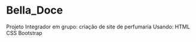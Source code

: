 # Bella_Doce
 Projeto Integrador em grupo: criação de site de perfumaria
 Usando: 
 HTML
 CSS
 Bootstrap
